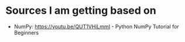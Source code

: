 # Sources I am getting based on

+ NumPy: https://youtu.be/QUT1VHiLmmI - Python NumPy Tutorial for Beginners